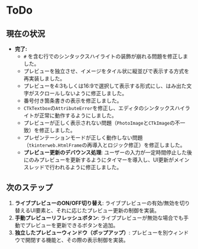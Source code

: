 # ToDo

## 現在の状況

*   **完了:**
    *   `#` を含む行でのシンタックスハイライトの装飾が崩れる問題を修正しました。
    *   プレビューを独立させ、イメージをタイル状に縦並びで表示する方式を再実装しました。
    *   プレビューを4:3もしくは16:9で選択して表示する形式にし、はみ出た文字がスクロールしないように修正しました。
    *   番号付き箇条書きの表示を修正しました。
    *   `CTkTextbox`の`AttributeError`を修正し、エディタのシンタックスハイライトが正常に動作するようにしました。
    *   プレビューが正しく表示されない問題（`PhotoImage`と`CTkImage`の不一致）を修正しました。
    *   プレゼンテーションモードが正しく動作しない問題（`tkinterweb.HtmlFrame`の再導入とロジック修正）を修正しました。
    *   **プレビュー更新のデバウンス処理**: ユーザーの入力が一定時間停止した後にのみプレビューを更新するようにタイマーを導入し、UI更新がメインスレッドで行われるように修正しました。

## 次のステップ

1.  **ライブプレビューのON/OFF切り替え**: ライブプレビューの有効/無効を切り替えるUI要素と、それに応じたプレビュー更新の制御を実装。
2.  **手動プレビューリフレッシュボタン**: ライブプレビューが無効な場合でも手動でプレビューを更新できるボタンを追加。
3.  **独立したプレビューウィンドウ（ポップアップ）**: プレビューを別ウィンドウで開閉する機能と、その際の表示制御を実装。
